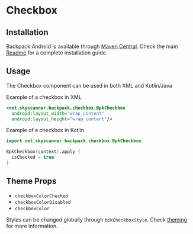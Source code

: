 # Checkbox

## Installation

Backpack Android is available through [Maven Central](https://search.maven.org/artifact/net.skyscanner.backpack/backpack-android). Check the main [Readme](https://github.com/skyscanner/backpack-android#installation) for a complete installation guide.

## Usage

The Checkbox component can be used in both XML and Kotlin/Java

Example of a checkbox in XML

```xml
<net.skyscanner.backpack.checkbox.BpkCheckbox
  android:layout_width="wrap_content"
  android:layout_height="wrap_content"/>
```

Example of a checkbox in Kotlin

```Kotlin
import net.skyscanner.backpack.checkbox.BpkCheckbox

BpkCheckbox(context).apply {
  isChecked = true
}
```

## Theme Props

- `checkboxColorChecked`
- `checkboxColorDisabled`
- `checkboxColor`

Styles can be changed globally through `bpkCheckboxStyle`. Check [theming](https://github.com/Skyscanner/backpack-android/blob/main/docs/view/THEMING.md) for more information.
